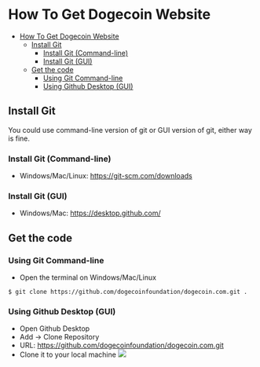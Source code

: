 # How To Get Dogecoin Website

- [How To Get Dogecoin Website](#how-to-get-dogecoin-website)
  - [Install Git](#install-git)
    - [Install Git (Command-line)](#install-git-command-line)
    - [Install Git (GUI)](#install-git-gui)
  - [Get the code](#get-the-code)
    - [Using Git Command-line](#using-git-command-line)
    - [Using Github Desktop (GUI)](#using-github-desktop-gui)

## Install Git

You could use command-line version of git or GUI version of git, either way is fine.

### Install Git (Command-line)

* Windows/Mac/Linux: https://git-scm.com/downloads

### Install Git (GUI)

* Windows/Mac: https://desktop.github.com/

## Get the code

### Using Git Command-line

* Open the terminal on Windows/Mac/Linux
```
$ git clone https://github.com/dogecoinfoundation/dogecoin.com.git .
```
### Using Github Desktop (GUI)

* Open Github Desktop
* Add -> Clone Repository
* URL: https://github.com/dogecoinfoundation/dogecoin.com.git
* Clone it to your local machine
![](img/github-desktop-clone-repo.png)